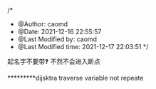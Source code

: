 /*
 * @Author: caomd 
 * @Date: 2021-12-16 22:55:57 
 * @Last Modified by: caomd
 * @Last Modified time: 2021-12-17 22:03:51
 */

起名字不要带❓ 不然不会进入断点

*********dijsktra 
traverse variable not repeate